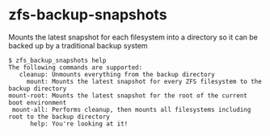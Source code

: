 zfs-backup-snapshots
====================

Mounts the latest snapshot for each filesystem into a directory so it can be backed up by a traditional backup system

```
$ zfs_backup_snapshots help
The following commands are supported:
   cleanup: Unmounts everything from the backup directory
     mount: Mounts the latest snapshot for every ZFS filesystem to the backup directory
mount-root: Mounts the latest snapshot for the root of the current boot environment
 mount-all: Performs cleanup, then mounts all filesystems including root to the backup directory
      help: You're looking at it!
```
